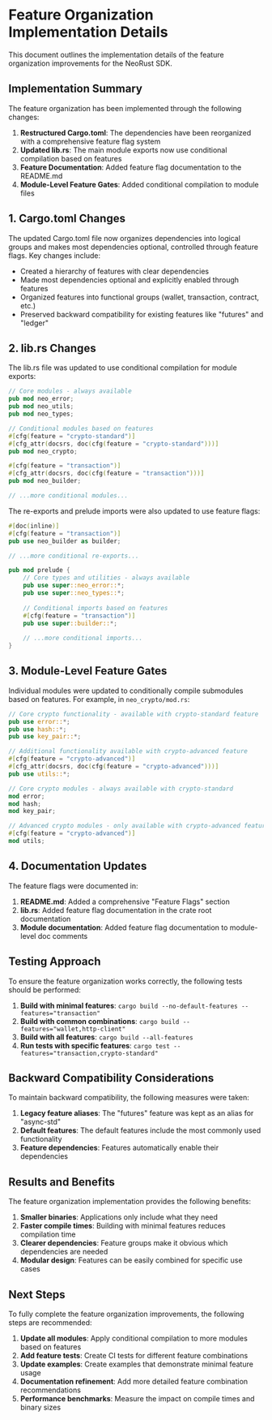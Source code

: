 # Feature Organization Implementation Details

This document outlines the implementation details of the feature organization improvements for the NeoRust SDK.

## Implementation Summary

The feature organization has been implemented through the following changes:

1. **Restructured Cargo.toml**: The dependencies have been reorganized with a comprehensive feature flag system
2. **Updated lib.rs**: The main module exports now use conditional compilation based on features
3. **Feature Documentation**: Added feature flag documentation to the README.md
4. **Module-Level Feature Gates**: Added conditional compilation to module files

## 1. Cargo.toml Changes

The updated Cargo.toml file now organizes dependencies into logical groups and makes most dependencies optional, controlled through feature flags. Key changes include:

- Created a hierarchy of features with clear dependencies
- Made most dependencies optional and explicitly enabled through features
- Organized features into functional groups (wallet, transaction, contract, etc.)
- Preserved backward compatibility for existing features like "futures" and "ledger"

## 2. lib.rs Changes

The lib.rs file was updated to use conditional compilation for module exports:

```rust
// Core modules - always available
pub mod neo_error;
pub mod neo_utils;
pub mod neo_types;

// Conditional modules based on features
#[cfg(feature = "crypto-standard")]
#[cfg_attr(docsrs, doc(cfg(feature = "crypto-standard")))]
pub mod neo_crypto;

#[cfg(feature = "transaction")]
#[cfg_attr(docsrs, doc(cfg(feature = "transaction")))]
pub mod neo_builder;

// ...more conditional modules...
```

The re-exports and prelude imports were also updated to use feature flags:

```rust
#[doc(inline)]
#[cfg(feature = "transaction")]
pub use neo_builder as builder;

// ...more conditional re-exports...

pub mod prelude {
    // Core types and utilities - always available
    pub use super::neo_error::*;
    pub use super::neo_types::*;
    
    // Conditional imports based on features
    #[cfg(feature = "transaction")]
    pub use super::builder::*;
    
    // ...more conditional imports...
}
```

## 3. Module-Level Feature Gates

Individual modules were updated to conditionally compile submodules based on features. For example, in `neo_crypto/mod.rs`:

```rust
// Core crypto functionality - available with crypto-standard feature
pub use error::*;
pub use hash::*;
pub use key_pair::*;

// Additional functionality available with crypto-advanced feature
#[cfg(feature = "crypto-advanced")]
#[cfg_attr(docsrs, doc(cfg(feature = "crypto-advanced")))]
pub use utils::*;

// Core crypto modules - always available with crypto-standard
mod error;
mod hash;
mod key_pair;

// Advanced crypto modules - only available with crypto-advanced feature
#[cfg(feature = "crypto-advanced")]
mod utils;
```

## 4. Documentation Updates

The feature flags were documented in:

1. **README.md**: Added a comprehensive "Feature Flags" section
2. **lib.rs**: Added feature flag documentation in the crate root documentation
3. **Module documentation**: Added feature flag documentation to module-level doc comments

## Testing Approach

To ensure the feature organization works correctly, the following tests should be performed:

1. **Build with minimal features**: `cargo build --no-default-features --features="transaction"`
2. **Build with common combinations**: `cargo build --features="wallet,http-client"`
3. **Build with all features**: `cargo build --all-features`
4. **Run tests with specific features**: `cargo test --features="transaction,crypto-standard"`

## Backward Compatibility Considerations

To maintain backward compatibility, the following measures were taken:

1. **Legacy feature aliases**: The "futures" feature was kept as an alias for "async-std"
2. **Default features**: The default features include the most commonly used functionality
3. **Feature dependencies**: Features automatically enable their dependencies

## Results and Benefits

The feature organization implementation provides the following benefits:

1. **Smaller binaries**: Applications only include what they need
2. **Faster compile times**: Building with minimal features reduces compilation time
3. **Clearer dependencies**: Feature groups make it obvious which dependencies are needed
4. **Modular design**: Features can be easily combined for specific use cases

## Next Steps

To fully complete the feature organization improvements, the following steps are recommended:

1. **Update all modules**: Apply conditional compilation to more modules based on features
2. **Add feature tests**: Create CI tests for different feature combinations
3. **Update examples**: Create examples that demonstrate minimal feature usage
4. **Documentation refinement**: Add more detailed feature combination recommendations
5. **Performance benchmarks**: Measure the impact on compile times and binary sizes 